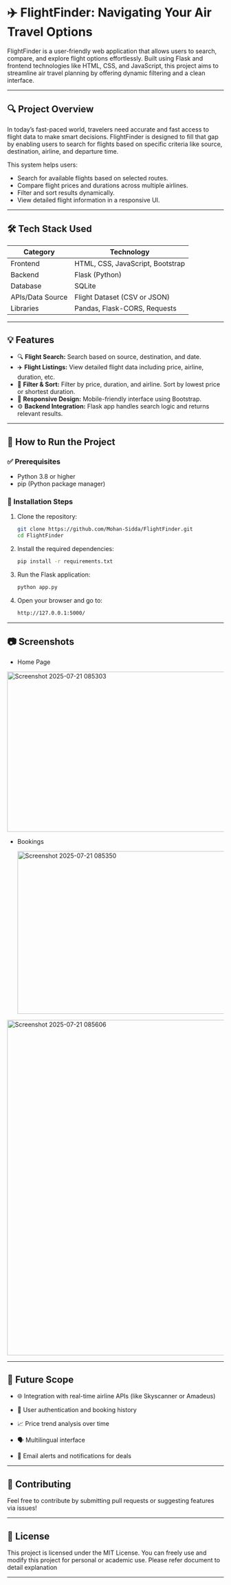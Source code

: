 # ✈️ FlightFinder: Navigating Your Air Travel Options

FlightFinder is a user-friendly web application that allows users to search, compare, and explore flight options effortlessly. Built using Flask and frontend technologies like HTML, CSS, and JavaScript, this project aims to streamline air travel planning by offering dynamic filtering and a clean interface.

---

## 🔍 Project Overview

In today’s fast-paced world, travelers need accurate and fast access to flight data to make smart decisions. FlightFinder is designed to fill that gap by enabling users to search for flights based on specific criteria like source, destination, airline, and departure time.

This system helps users:

- Search for available flights based on selected routes.
- Compare flight prices and durations across multiple airlines.
- Filter and sort results dynamically.
- View detailed flight information in a responsive UI.

---

## 🛠️ Tech Stack Used

| Category         | Technology                           |
|------------------|---------------------------------------|
| Frontend         | HTML, CSS, JavaScript, Bootstrap      |
| Backend          | Flask (Python)                        |
| Database         | SQLite                                |
| APIs/Data Source | Flight Dataset (CSV or JSON)          |
| Libraries        | Pandas, Flask-CORS, Requests          |

---

## 💡 Features

- 🔍 **Flight Search:** Search based on source, destination, and date.
- ✈️ **Flight Listings:** View detailed flight data including price, airline, duration, etc.
- 🧮 **Filter & Sort:** Filter by price, duration, and airline. Sort by lowest price or shortest duration.
- 📱 **Responsive Design:** Mobile-friendly interface using Bootstrap.
- ⚙️ **Backend Integration:** Flask app handles search logic and returns relevant results.


---

## 🚀 How to Run the Project

### ✅ Prerequisites

- Python 3.8 or higher
- pip (Python package manager)

### 🔧 Installation Steps

1. Clone the repository:
   ```bash
   git clone https://github.com/Mohan-Sidda/FlightFinder.git
   cd FlightFinder

2. Install the required dependencies:
   
   ```bash
   pip install -r requirements.txt
   

3. Run the Flask application:
   ```bash
   python app.py


4. Open your browser and go to:
   ```bash
   http://127.0.0.1:5000/


---

## 📷 Screenshots


- Home Page

 <img width="783" height="372" alt="Screenshot 2025-07-21 085303" src="https://github.com/user-attachments/assets/05722614-54b7-467c-ade7-046ad0ae7983" />


- Bookings

  <img width="787" height="378" alt="Screenshot 2025-07-21 085350" src="https://github.com/user-attachments/assets/d9accd93-aa91-4245-8500-3ea7f51d5c70" />


<img width="816" height="779" alt="Screenshot 2025-07-21 085606" src="https://github.com/user-attachments/assets/a589aa30-7fa6-4dff-be57-c5ebf73e1ba4" />


---

## 🔮 Future Scope

- 🌐 Integration with real-time airline APIs (like Skyscanner or Amadeus)

- 👤 User authentication and booking history

- 📈 Price trend analysis over time

- 🗣️ Multilingual interface

- 📩 Email alerts and notifications for deals



---

## 🙌 Contributing


Feel free to contribute by submitting pull requests or suggesting features via issues!

---

## 📄 License

This project is licensed under the MIT License. You can freely use and modify this project for personal or academic use.
Please refer document to detail explanation


---



